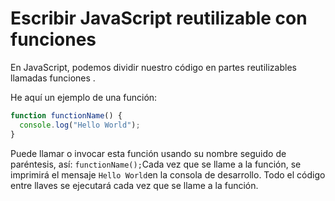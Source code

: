 
# Escribir JavaScript reutilizable con funciones

En JavaScript, podemos dividir nuestro código en partes reutilizables llamadas funciones .

He aquí un ejemplo de una función:

```js
function functionName() {
  console.log("Hello World");
}

```

Puede llamar o invocar esta función usando su nombre seguido de paréntesis, así: `functionName();`Cada vez que se llame a la función, se imprimirá el mensaje `Hello World`en la consola de desarrollo. Todo el código entre llaves se ejecutará cada vez que se llame a la función.